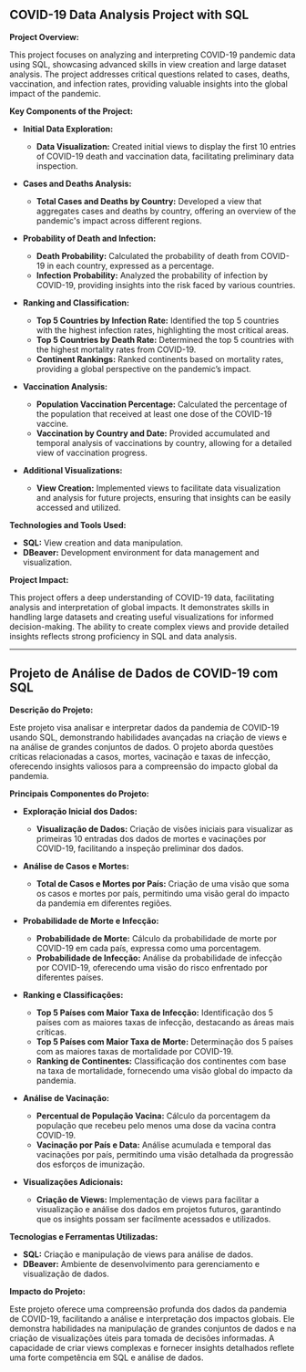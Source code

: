 ## COVID-19 Data Analysis Project with SQL

**Project Overview:**

This project focuses on analyzing and interpreting COVID-19 pandemic data using SQL, showcasing advanced skills in view creation and large dataset analysis. The project addresses critical questions related to cases, deaths, vaccination, and infection rates, providing valuable insights into the global impact of the pandemic.

**Key Components of the Project:**

- **Initial Data Exploration:**
  - **Data Visualization:** Created initial views to display the first 10 entries of COVID-19 death and vaccination data, facilitating preliminary data inspection.

- **Cases and Deaths Analysis:**
  - **Total Cases and Deaths by Country:** Developed a view that aggregates cases and deaths by country, offering an overview of the pandemic's impact across different regions.

- **Probability of Death and Infection:**
  - **Death Probability:** Calculated the probability of death from COVID-19 in each country, expressed as a percentage.
  - **Infection Probability:** Analyzed the probability of infection by COVID-19, providing insights into the risk faced by various countries.

- **Ranking and Classification:**
  - **Top 5 Countries by Infection Rate:** Identified the top 5 countries with the highest infection rates, highlighting the most critical areas.
  - **Top 5 Countries by Death Rate:** Determined the top 5 countries with the highest mortality rates from COVID-19.
  - **Continent Rankings:** Ranked continents based on mortality rates, providing a global perspective on the pandemic’s impact.

- **Vaccination Analysis:**
  - **Population Vaccination Percentage:** Calculated the percentage of the population that received at least one dose of the COVID-19 vaccine.
  - **Vaccination by Country and Date:** Provided accumulated and temporal analysis of vaccinations by country, allowing for a detailed view of vaccination progress.

- **Additional Visualizations:**
  - **View Creation:** Implemented views to facilitate data visualization and analysis for future projects, ensuring that insights can be easily accessed and utilized.

**Technologies and Tools Used:**

- **SQL:** View creation and data manipulation.
- **DBeaver:** Development environment for data management and visualization.

**Project Impact:**

This project offers a deep understanding of COVID-19 data, facilitating analysis and interpretation of global impacts. It demonstrates skills in handling large datasets and creating useful visualizations for informed decision-making. The ability to create complex views and provide detailed insights reflects strong proficiency in SQL and data analysis.


---

## Projeto de Análise de Dados de COVID-19 com SQL

**Descrição do Projeto:**

Este projeto visa analisar e interpretar dados da pandemia de COVID-19 usando SQL, demonstrando habilidades avançadas na criação de views e na análise de grandes conjuntos de dados. O projeto aborda questões críticas relacionadas a casos, mortes, vacinação e taxas de infecção, oferecendo insights valiosos para a compreensão do impacto global da pandemia.

**Principais Componentes do Projeto:**

- **Exploração Inicial dos Dados:**
  - **Visualização de Dados:** Criação de visões iniciais para visualizar as primeiras 10 entradas dos dados de mortes e vacinações por COVID-19, facilitando a inspeção preliminar dos dados.

- **Análise de Casos e Mortes:**
  - **Total de Casos e Mortes por País:** Criação de uma visão que soma os casos e mortes por país, permitindo uma visão geral do impacto da pandemia em diferentes regiões.

- **Probabilidade de Morte e Infecção:**
  - **Probabilidade de Morte:** Cálculo da probabilidade de morte por COVID-19 em cada país, expressa como uma porcentagem.
  - **Probabilidade de Infecção:** Análise da probabilidade de infecção por COVID-19, oferecendo uma visão do risco enfrentado por diferentes países.

- **Ranking e Classificações:**
  - **Top 5 Países com Maior Taxa de Infecção:** Identificação dos 5 países com as maiores taxas de infecção, destacando as áreas mais críticas.
  - **Top 5 Países com Maior Taxa de Morte:** Determinação dos 5 países com as maiores taxas de mortalidade por COVID-19.
  - **Ranking de Continentes:** Classificação dos continentes com base na taxa de mortalidade, fornecendo uma visão global do impacto da pandemia.

- **Análise de Vacinação:**
  - **Percentual de População Vacina:** Cálculo da porcentagem da população que recebeu pelo menos uma dose da vacina contra COVID-19.
  - **Vacinação por País e Data:** Análise acumulada e temporal das vacinações por país, permitindo uma visão detalhada da progressão dos esforços de imunização.

- **Visualizações Adicionais:**
  - **Criação de Views:** Implementação de views para facilitar a visualização e análise dos dados em projetos futuros, garantindo que os insights possam ser facilmente acessados e utilizados.

**Tecnologias e Ferramentas Utilizadas:**

- **SQL:** Criação e manipulação de views para análise de dados.
- **DBeaver:** Ambiente de desenvolvimento para gerenciamento e visualização de dados.

**Impacto do Projeto:**

Este projeto oferece uma compreensão profunda dos dados da pandemia de COVID-19, facilitando a análise e interpretação dos impactos globais. Ele demonstra habilidades na manipulação de grandes conjuntos de dados e na criação de visualizações úteis para tomada de decisões informadas. A capacidade de criar views complexas e fornecer insights detalhados reflete uma forte competência em SQL e análise de dados.
